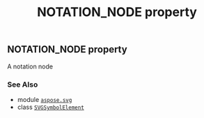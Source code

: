 ﻿---
title: NOTATION_NODE property
second_title: Aspose.SVG for Python via .NET API References
description: 
type: docs
weight: 540
url: /python-net/aspose.svg/svgsymbolelement/notation_node/
is_root: false
---

## NOTATION_NODE property


A notation node

### See Also
* module [`aspose.svg`](../../)
* class [`SVGSymbolElement`](/svg/python-net/aspose.svg/svgsymbolelement)
